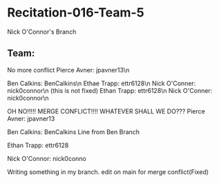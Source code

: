 
# Recitation-016-Team-5

Nick O'Connor's Branch

## Team:



No more conflict
Pierce Avner:  jpavner13\n


Ben Calkins:   BenCalkins\n
Ethae Trapp:   ettr6128\n
Nick O'Conner: nick0connor\n (this is not fixed)
Ethan Trapp:   ettr6128\n
Nick O'Conner: nick0connor\n

OH NO!!!!! MERGE CONFLICT!!!! WHATEVER SHALL WE DO???
Pierce Avner:  jpavner13

Ben Calkins:   BenCalkins
Line from Ben Branch

Ethan Trapp:   ettr6128

Nick O'Connor: nick0conno

Writing something in my branch.
edit on main for merge conflict(Fixed)

